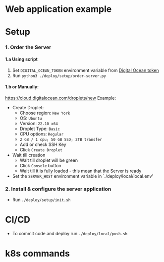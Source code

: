 # Web application example

# Setup
### 1. Order the Server

#### 1.a Using script
1. Set `DIGITAL_OCEAN_TOKEN` environment variable from [Digital Ocean token](https://cloud.digitalocean.com/account/api/tokens/new?i=8f0315)
2. Run `python3 ./deploy/setup/order-server.py`


#### 1.b or Manually:
https://cloud.digitalocean.com/droplets/new
Example:  
- Create Droplet:
  - Choose region: `New York`
  - OS: `Ubuntu`
  - Version: `22.10 x64`
  - Droplet Type: `Basic`
  - CPU options: `Regular`
  - `2 GB / 1 cpu; 50 GB SSD; 2TB transfer`
  - Add or check SSH Key
  - Click `Create Droplet`
- Wait till creation
  - Wait till droplet will be green
  - Click `Console` button
  - Wait till it is fully loaded - this mean that the Server is ready
- Set the `SERVER_HOST` environment variable in `./deploy/local/local.env'

### 2. Install & configure the server application
- Run `./deploy/setup/init.sh`

# CI/CD
- To commit code and deploy run `./deploy/local/push.sh`

# k8s commands

